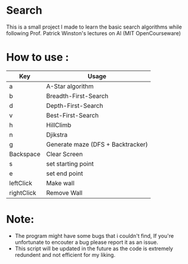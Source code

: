 # Search
This is a small project I made to learn the basic search algorithms while following Prof. Patrick Winston's lectures on AI (MIT OpenCourseware)

# How to use :
Key | Usage
--------------|--------------
a | A-Star algorithm
b | Breadth-First-Search
d | Depth-First-Search
v | Best-First-Search
h | HillClimb
n | Djikstra
g | Generate maze (DFS + Backtracker)
Backspace | Clear Screen
s | set starting point
e | set end point
leftClick | Make wall
rightClick | Remove Wall

# Note:
- The program might have some bugs that i couldn't find, If you're unfortunate to encouter a bug please report it as an issue.
- This script will be updated in the future as the code is extremely redundent and not efficient for my liking.
